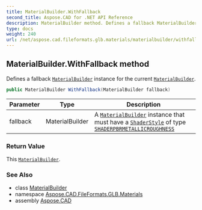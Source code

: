 ```yaml
---
title: MaterialBuilder.WithFallback
second_title: Aspose.CAD for .NET API Reference
description: MaterialBuilder method. Defines a fallback MaterialBuilder instance for the current MaterialBuilder
type: docs
weight: 240
url: /net/aspose.cad.fileformats.glb.materials/materialbuilder/withfallback/
---
```

## MaterialBuilder.WithFallback method

Defines a fallback [`MaterialBuilder`](../) instance for the current [`MaterialBuilder`](../).

```csharp
public MaterialBuilder WithFallback(MaterialBuilder fallback)
```

| Parameter | Type | Description |
| --- | --- | --- |
| fallback | MaterialBuilder | A [`MaterialBuilder`](../) instance that must have a [`ShaderStyle`](../shaderstyle/) of type [`SHADERPBRMETALLICROUGHNESS`](../shaderpbrmetallicroughness/) |

### Return Value

This [`MaterialBuilder`](../).

### See Also

* class [MaterialBuilder](../)
* namespace [Aspose.CAD.FileFormats.GLB.Materials](../../materialbuilder/)
* assembly [Aspose.CAD](../../../)


